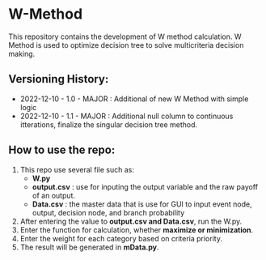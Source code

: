 # W-Method
This repository contains the development of W method calculation. W Method is used to optimize decision tree to solve multicriteria decision making. 

## Versioning History:
- 2022-12-10 - 1.0 - MAJOR : Additional of new W Method with simple logic
- 2022-12-10 - 1.1 - MAJOR : Additional null column to continuous itterations, finalize the singular decision tree method.

## How to use the repo:
1. This repo use several file such as:
	- **W.py**
	- **output.csv** : use for inputing the output variable and the raw payoff of an output.
	- **Data.csv** : the master data that is use for GUI to input event node, output, decision node, and branch probability
2. After entering the value to **output.csv and Data.csv**, run the W.py.
3. Enter the function for calculation, whether **maximize or minimization**.
4. Enter the weight for each category based on criteria priority.
5. The result will be generated in **mData.py**.	